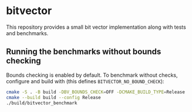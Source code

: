 # bitvector

This repository provides a small bit vector implementation along with tests and benchmarks.

## Running the benchmarks without bounds checking

Bounds checking is enabled by default. To benchmark without checks, configure and build with (this defines `BITVECTOR_NO_BOUND_CHECK`):

```bash
cmake -S . -B build -DBV_BOUNDS_CHECK=OFF -DCMAKE_BUILD_TYPE=Release
cmake --build build --config Release
./build/bitvector_benchmark
```
